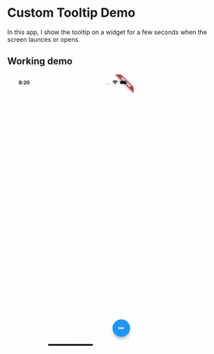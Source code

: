 # Custom Tooltip Demo
In this app, I show the tooltip on a widget for a few seconds when the screen launces or opens. 
## Working demo
<img src="https://github.com/AdiAr11/custom_tooltip_demo/blob/master/custom_tooltip_demo.gif" width="290" height="630" />
